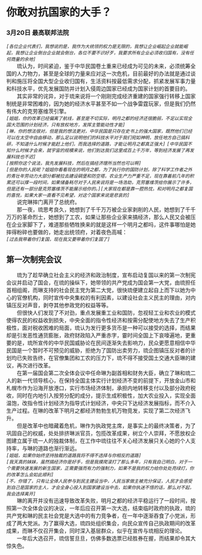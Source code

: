 # 你敢对抗国家的大手？
### 3月20日 最高联邦法院
*```[各位企业代表们，我想说的是，我作为大统领的权力是无限的，我想让企业崛起企业就能崛起，我想让企业倒台企业就会倒台，各位不要不识好歹，我要求所有企业必须收归国有，没有任何商量的余地]```*  
&emsp;&emsp;琉认为，时间紧迫，鉴于中华民国卷土重来已经成为可见的未来，必须统筹全国的人力物力，甚至是全球的力量来应对这一次危机，目前最好的办法就是通过谈判和施压将全国大型企业收归国有，生活资料按最低需求分配，抓紧发展军事力量和科技水平，优先发展国防并计划入侵周边国家已经成为国家计划的首要目的。  
&emsp;&emsp;其实非常的诧异，对于琉来说将一个刚刚完成经济重建的国家强行转移上国家制统是非常困难的，因为她的经济水平甚至不如一个战争雷霆玩家，但是我们仍然有伟大的克劳塞维茨引擎。  
*```[姐姐，你的改革已经偏离了航线，甚至是不切实际，明月之都的经济还很脆弱，不足以实现全国大范围的计划经济，只有放权地方，发挥主管能动性才能]```*  
*```[琳，你的想法很对，但是我的想法更对，中华民国是只存在史书上的强大国家，既然他们已经可以在太空中自由移动，那么足以说明他们的科技水平对于我们宛如神明，放任地方自己搞科研，不知道什么时候才能赶上他们，而我选择的道路，才能让明月之都真正强大]```*
*```[中华民国不知什么时候才会来，就宇宙的规模来说，他们到达我们这里成百上千万年，等到经济发展了再发展科技也不迟]```*  
*```[按照你这个说法，我先发展科技，然后在搞经济理所当然也可以啊]```*  
*```[但是你的人民呢？姐姐你看看现在的明月之都，为了执行你的国防计划，除了科学工作者之外的青壮年劳动力大部分都被拉去建设碉堡和防空塔，农业生产力严重不足，现在靠着前几年的积累还可以撑一段时间，如果储备耗尽对于人民来说将是一场浩劫，克劳塞维茨给你展示了许多，但是还有一部分是克劳塞维茨不能展示给你的。][大家现在都是靠一腔热忱，和对明月之都复国的喜悦，如果大家一直看不见希望，对这个国家来说是悲哀的]```*  
&emsp;&emsp;说完琳摔门离开了总统府。  
&emsp;&emsp;那一夜，琉思考良久，她想到了千千万万被企业家剥削的人民，她想到了千千万万的革命烈士，她想到了工农，如果让那些企业家来搞经济，那么人民又会被压在企业家脚下了，难道那些牺牲换来的就是这样一个明月之都吗，这件事哪怕是她摔得粉碎也要做的，她走出统领府，对着夜色高喊：  
*```[过去我带着你们复国，现在我又要带着你们复国了]```*  
## 第一次制宪会议
&emsp;&emsp;琉为了趁早确立社会主义的经济和政治制度，宣布启动复国以来的第一次制宪会议并启动了国会，在琉的操纵下，她带领的共产党成为国会第一大党，由琉担任首相组阁，而琳支持的社会民主党为第二大党，很快琉便建立起自上而下以她为中心的官僚机构，同时宣传中央集权的有利因素，以建设社会主义民主的理由，对内镇压反对声音，剥夺其他参政党的权益等等。  
&emsp;&emsp;但很快人们发现了不对劲，重点发展重工业和国防，忽视轻工业和农业的模式使得农民的权益收到损失，中央全面的指令性经济和按需分配使地方失去了生产积极性，面对税收困难的局面，琉认为发行更多货币是一种可以接受的选择，而结果却是引发恶性通货膨胀，政府财政陷入严重赤字，霎时间全国上下哀嚎遍地，更重要的是，琉所宣传的中华民国威胁论在民间逐渐失去影响力，民众更愿意相信中华民国是一个暂时不可预见的威胁，拒绝为了国防出卖劳力，琉企图镇压反对者的计划均已失败告终，在官僚集团和工农的压力下，琉不得不接受国土交通大臣琳的建议，再次进行改革。  
&emsp;&emsp;在第一届国会第二次全体会议中任命琳为副首相和财务大臣，确立了琳和琉二人的新一代领导核心，在保持全国主体实行计划经济不变的前提下，开放金山市和札幌市作为沿海开放港口，实行市场经济体制，承担内地转移支付以及部分政府税收，同时在内地引入按劳分配的成分，提示生成积极性，加大农业投入，实现全面温饱，改指令性计划经济为指导式计划经济，中央只下达经济发展指标，而不介入生产过程。在琳的改革下明月之都经济勃勃生机万物竞发，实现了第二次经济飞升。  
&emsp;&emsp;但是改革中也暗藏着危机，琳作为执政党主席，是事实上的最终决策者，为了巩固自己的权威，处处排挤琳派官员，包揽改革成果，树立个人崇拜，不愿放权企图建立属于琉一人的独裁体制，在工作中琉往往不关心经济发展只关心她的个人支持率，与琳的道路也渐行渐远。  
*```[姐姐，如果你始终坚持独裁的道路我将不得不选择与你相反的道路]```*  
*```[我天真的妹妹，虽然搞经济你是好手，但是我摸爬滚打了那么多年，只有我自己明白，对于一个需要快速发展的新生国家，正需要强而有力的强制力，如果不是我的权力给你处处亮绿灯，你的改革怎么会如此顺利]```*  
*```[不，你错了，只有让全体人民参与到民主建设当中，人民当家做主被充分保证，人民才会感受到自己是国家的主人，才会全身心投入到国家建设当中去，如果你执迷不悟的话，那么对不起，我会选择离开]```*  
&emsp;&emsp;琳的离开并没有迅速导致改革失败，明月之都的经济平稳运行了一段时间，按照第一次全体会议的决议，一年后应召开第一次大选，结束临时政府的执政，琉的共产党和琳的民主社会党是大选中的有力竞争者，在一年中逐渐吞食了小党派，形成了两大党派。为了赢得大选，琉四处组织集会，向民众宣传自己执政期间的改革成果，而琳不仅召开集会，同时深入基层群众，似乎在宣传与琉相反的理论。    
&emsp;&emsp;一年后大选召开，琉信誓旦旦，仿佛多数选票已经胜券在握，而结果却令其大惊失色。  